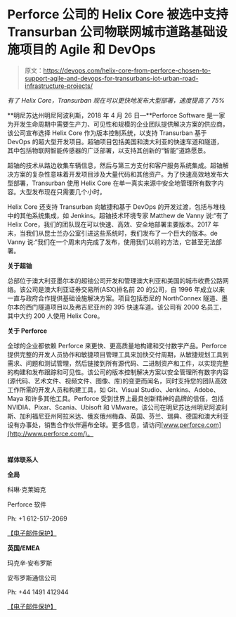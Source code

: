 # Perforce 公司的 Helix Core 被选中支持 Transurban 公司物联网城市道路基础设施项目的 Agile 和 DevOps

> 原文：<https://devops.com/helix-core-from-perforce-chosen-to-support-agile-and-devops-for-transurbans-iot-urban-road-infrastructure-projects/>

*有了 Helix Core，Transurban 现在可以更快地发布大型部署，速度提高了 75%*

**明尼苏达州明尼阿波利斯，2018 年 4 月 26 日—**Perforce Software 是一家为开发生命周期中需要生产力、可见性和规模的企业团队提供解决方案的供应商，该公司宣布选择 Helix Core 作为版本控制系统，以支持 Transurban 基于 DevOps 的超大型开发项目。超铀项目包括美国和澳大利亚的快速车道和隧道，其中包括物联网智能传感器的广泛部署，以支持其创新的“智能”道路愿景。

超铀的技术从路边收集车辆信息，然后与第三方支付和客户服务系统集成。超铀解决方案的复杂性意味着开发项目涉及大量代码和其他资产。为了快速高效地发布大型部署，Transurban 使用 Helix Core 在单一真实来源中安全地管理所有数字内容。大型发布现在只需要几个小时。

Helix Core 还支持 Transurban 向敏捷和基于 DevOps 的开发过渡，包括与堆栈中的其他系统集成，如 Jenkins。超铀技术环境专家 Matthew de Vanny 说:“有了 Helix Core，我们的团队现在可以快速、高效、安全地部署主要版本。2017 年末，当我们从昆士兰办公室引进这些系统时，我们发布了一个巨大的版本。de Vanny 说:“我们在一个周末内完成了发布，使用我们以前的方法，它甚至无法部署。

**关于超铀**

总部位于澳大利亚墨尔本的超铀公司开发和管理澳大利亚和美国的城市收费公路网络。该公司是澳大利亚证券交易所(ASX)排名前 20 的公司，自 1996 年成立以来一直与政府合作提供基础设施解决方案。项目包括悉尼的 NorthConnex 隧道、墨尔本的西门隧道项目以及弗吉尼亚州的 395 快速车道。该公司有 2000 名员工，其中大约 200 人使用 Helix Core。

**关于 Perforce**

全球的企业都依赖 Perforce 来更快、更高质量地构建和交付数字产品。Perforce 提供完整的开发人员协作和敏捷项目管理工具来加快交付周期，从敏捷规划工具到需求、问题和测试管理，然后链接到所有源代码、二进制资产和工件，以实现完整的构建和发布跟踪和可见性。该公司的版本控制解决方案以安全管理所有数字内容(源代码、艺术文件、视频文件、图像、库)的变更而闻名，同时支持您的团队高效工作所需的开发人员和构建工具，如 Git、Visual Studio、Jenkins、Adobe、Maya 和许多其他工具。Perforce 受到世界上最具创新精神的品牌的信任，包括 NVIDIA、Pixar、Scania、Ubisoft 和 VMware。该公司在明尼苏达州明尼阿波利斯、加利福尼亚州阿拉米达、俄亥俄州梅森、英国、芬兰、瑞典、德国和澳大利亚设有办事处，销售合作伙伴遍布全球。更多信息，请访问[www.perforce.com](http://www.perforce.com/)。

# #

**媒体联系人**

**全局**

科琳·克莱姆克

Perforce 软件

Ph: +1 612-517-2069

[【电子邮件保护】](/cdn-cgi/l/email-protection)

**英国/EMEA**

玛克辛·安布罗斯

安布罗斯通信公司

Ph: +44 1491 412944

[【电子邮件保护】](/cdn-cgi/l/email-protection)